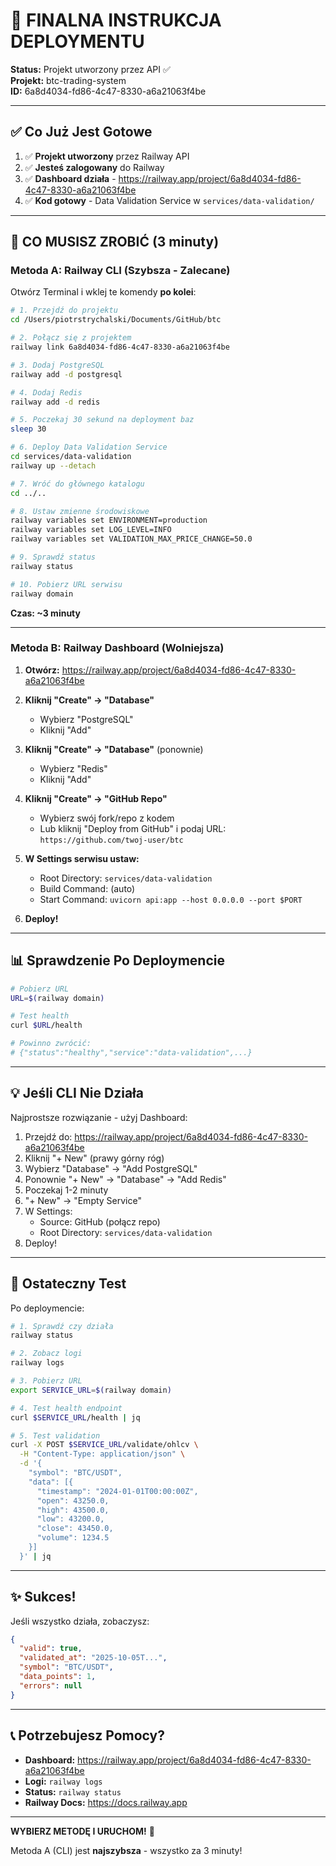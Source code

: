 # 🎯 FINALNA INSTRUKCJA DEPLOYMENTU

**Status:** Projekt utworzony przez API ✅  
**Projekt:** btc-trading-system  
**ID:** 6a8d4034-fd86-4c47-8330-a6a21063f4be

---

## ✅ Co Już Jest Gotowe

1. ✅ **Projekt utworzony** przez Railway API
2. ✅ **Jesteś zalogowany** do Railway  
3. ✅ **Dashboard działa** - https://railway.app/project/6a8d4034-fd86-4c47-8330-a6a21063f4be
4. ✅ **Kod gotowy** - Data Validation Service w `services/data-validation/`

---

## 🚀 CO MUSISZ ZROBIĆ (3 minuty)

### Metoda A: Railway CLI (Szybsza - Zalecane)

Otwórz Terminal i wklej te komendy **po kolei**:

```bash
# 1. Przejdź do projektu
cd /Users/piotrstrychalski/Documents/GitHub/btc

# 2. Połącz się z projektem
railway link 6a8d4034-fd86-4c47-8330-a6a21063f4be

# 3. Dodaj PostgreSQL
railway add -d postgresql

# 4. Dodaj Redis  
railway add -d redis

# 5. Poczekaj 30 sekund na deployment baz
sleep 30

# 6. Deploy Data Validation Service
cd services/data-validation
railway up --detach

# 7. Wróć do głównego katalogu
cd ../..

# 8. Ustaw zmienne środowiskowe
railway variables set ENVIRONMENT=production
railway variables set LOG_LEVEL=INFO
railway variables set VALIDATION_MAX_PRICE_CHANGE=50.0

# 9. Sprawdź status
railway status

# 10. Pobierz URL serwisu
railway domain
```

**Czas: ~3 minuty**

---

### Metoda B: Railway Dashboard (Wolniejsza)

1. **Otwórz:** https://railway.app/project/6a8d4034-fd86-4c47-8330-a6a21063f4be

2. **Kliknij "Create" → "Database"**
   - Wybierz "PostgreSQL"
   - Kliknij "Add"

3. **Kliknij "Create" → "Database"** (ponownie)
   - Wybierz "Redis"
   - Kliknij "Add"

4. **Kliknij "Create" → "GitHub Repo"**
   - Wybierz swój fork/repo z kodem
   - Lub kliknij "Deploy from GitHub" i podaj URL: `https://github.com/twoj-user/btc`

5. **W Settings serwisu ustaw:**
   - Root Directory: `services/data-validation`
   - Build Command: (auto)
   - Start Command: `uvicorn api:app --host 0.0.0.0 --port $PORT`

6. **Deploy!**

---

## 📊 Sprawdzenie Po Deploymencie

```bash
# Pobierz URL
URL=$(railway domain)

# Test health
curl $URL/health

# Powinno zwrócić:
# {"status":"healthy","service":"data-validation",...}
```

---

## 💡 Jeśli CLI Nie Działa

Najprostsze rozwiązanie - użyj Dashboard:

1. Przejdź do: https://railway.app/project/6a8d4034-fd86-4c47-8330-a6a21063f4be
2. Kliknij "+ New" (prawy górny róg)
3. Wybierz "Database" → "Add PostgreSQL"
4. Ponownie "+ New" → "Database" → "Add Redis"
5. Poczekaj 1-2 minuty
6. "+ New" → "Empty Service"
7. W Settings:
   - Source: GitHub (połącz repo)
   - Root Directory: `services/data-validation`
8. Deploy!

---

## 🎯 Ostateczny Test

Po deploymencie:

```bash
# 1. Sprawdź czy działa
railway status

# 2. Zobacz logi
railway logs

# 3. Pobierz URL
export SERVICE_URL=$(railway domain)

# 4. Test health endpoint
curl $SERVICE_URL/health | jq

# 5. Test validation  
curl -X POST $SERVICE_URL/validate/ohlcv \
  -H "Content-Type: application/json" \
  -d '{
    "symbol": "BTC/USDT",
    "data": [{
      "timestamp": "2024-01-01T00:00:00Z",
      "open": 43250.0,
      "high": 43500.0,
      "low": 43200.0,
      "close": 43450.0,
      "volume": 1234.5
    }]
  }' | jq
```

---

## ✨ Sukces!

Jeśli wszystko działa, zobaczysz:

```json
{
  "valid": true,
  "validated_at": "2025-10-05T...",
  "symbol": "BTC/USDT",
  "data_points": 1,
  "errors": null
}
```

---

## 📞 Potrzebujesz Pomocy?

- **Dashboard:** https://railway.app/project/6a8d4034-fd86-4c47-8330-a6a21063f4be
- **Logi:** `railway logs`
- **Status:** `railway status`
- **Railway Docs:** https://docs.railway.app

---

**WYBIERZ METODĘ I URUCHOM!** 🚀

Metoda A (CLI) jest **najszybsza** - wszystko za 3 minuty!

